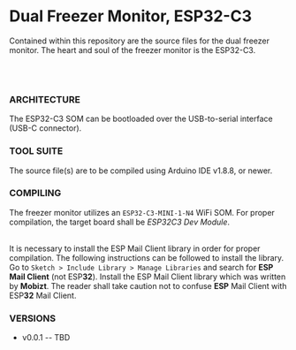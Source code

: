 # Dual Freezer Monitor, ESP32-C3 #

Contained within this repository are the source files for the dual freezer monitor.  The heart and soul of the freezer monitor is the ESP32-C3.

<br><br>

### ARCHITECTURE ###
The ESP32-C3 SOM can be bootloaded over the USB-to-serial interface (USB-C connector).  <br>

### TOOL SUITE ###

The source file(s) are to be compiled using Arduino IDE v1.8.8, or newer.   <br>

### COMPILING ###
The freezer monitor utilizes an `ESP32-C3-MINI-1-N4` WiFi SOM.  For proper compilation, the target board shall be *ESP32C3 Dev Module*.  <br><br>

It is necessary to install the ESP Mail Client library in order for proper compilation.  The following instructions can be followed to install the library.  
Go to `Sketch > Include Library > Manage Libraries` and search for **ESP Mail Client** (not ESP**32**). Install the ESP Mail Client library which was written by **Mobizt**.  The reader shall take caution not to confuse **ESP** Mail Client with ESP**32** Mail Client.  

### VERSIONS ###
* v0.0.1 -- TBD